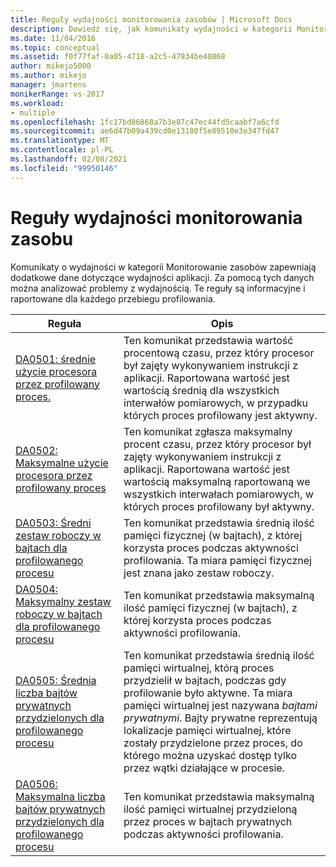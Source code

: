 ```yaml
---
title: Reguły wydajności monitorowania zasobów | Microsoft Docs
description: Dowiedz się, jak komunikaty wydajności w kategorii Monitorowanie zasobów zapewniają dodatkowe dane dotyczące wydajności aplikacji.
ms.date: 11/04/2016
ms.topic: conceptual
ms.assetid: f0f77faf-0a05-4718-a2c5-47934be40868
author: mikejo5000
ms.author: mikejo
manager: jmartens
monikerRange: vs-2017
ms.workload:
- multiple
ms.openlocfilehash: 1fc17bd86868a7b3e87c47ec44fd5caabf7a6cfd
ms.sourcegitcommit: ae6d47b09a439cd0e13180f5e89510e3e347fd47
ms.translationtype: MT
ms.contentlocale: pl-PL
ms.lasthandoff: 02/08/2021
ms.locfileid: "99950146"
---
```

# <a name="resource-monitoring-performance-rules"></a>Reguły wydajności monitorowania zasobu
Komunikaty o wydajności w kategorii Monitorowanie zasobów zapewniają dodatkowe dane dotyczące wydajności aplikacji. Za pomocą tych danych można analizować problemy z wydajnością. Te reguły są informacyjne i raportowane dla każdego przebiegu profilowania.

|Reguła|Opis|
|-|-|
|[DA0501: średnie użycie procesora przez profilowany proces.](../profiling/da0501-average-cpu-consumption-by-the-process-being-profiled.md)|Ten komunikat przedstawia wartość procentową czasu, przez który procesor był zajęty wykonywaniem instrukcji z aplikacji. Raportowana wartość jest wartością średnią dla wszystkich interwałów pomiarowych, w przypadku których proces profilowany jest aktywny.|
|[DA0502: Maksymalne użycie procesora przez profilowany proces](../profiling/da0502-maximum-cpu-consumption-by-the-process-being-profiled.md)|Ten komunikat zgłasza maksymalny procent czasu, przez który procesor był zajęty wykonywaniem instrukcji z aplikacji. Raportowana wartość jest wartością maksymalną raportowaną we wszystkich interwałach pomiarowych, w których proces profilowany był aktywny.|
|[DA0503: Średni zestaw roboczy w bajtach dla profilowanego procesu](../profiling/da0503-average-working-set-in-bytes-for-the-process-being-profiled.md)|Ten komunikat przedstawia średnią ilość pamięci fizycznej (w bajtach), z której korzysta proces podczas aktywności profilowania. Ta miara pamięci fizycznej jest znana jako zestaw roboczy.|
|[DA0504: Maksymalny zestaw roboczy w bajtach dla profilowanego procesu](../profiling/da0504-maximum-working-set-in-bytes-for-the-process-being-profiled.md)|Ten komunikat przedstawia maksymalną ilość pamięci fizycznej (w bajtach), z której korzysta proces podczas aktywności profilowania.|
|[DA0505: Średnia liczba bajtów prywatnych przydzielonych dla profilowanego procesu](../profiling/da0505-average-private-bytes-allocated-for-the-process-being-profiled.md)|Ten komunikat przedstawia średnią ilość pamięci wirtualnej, którą proces przydzielił w bajtach, podczas gdy profilowanie było aktywne. Ta miara pamięci wirtualnej jest nazywana *bajtami prywatnymi*. Bajty prywatne reprezentują lokalizacje pamięci wirtualnej, które zostały przydzielone przez proces, do którego można uzyskać dostęp tylko przez wątki działające w procesie.|
|[DA0506: Maksymalna liczba bajtów prywatnych przydzielonych dla profilowanego procesu](../profiling/da0506-maximum-private-bytes-allocated-for-the-process-being-profiled.md)|Ten komunikat przedstawia maksymalną ilość pamięci wirtualnej przydzieloną przez proces w bajtach prywatnych podczas aktywności profilowania.|
